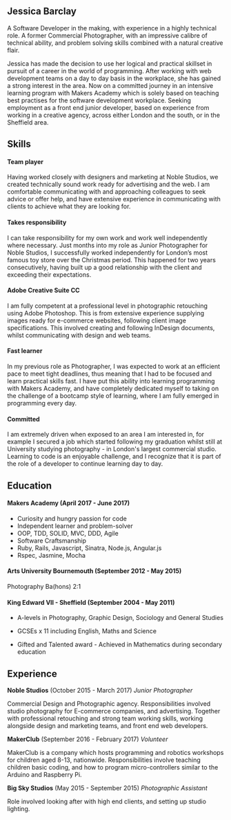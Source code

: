 ## Jessica Barclay

A Software Developer in the making, with experience in a highly technical role. A former Commercial Photographer, with an impressive calibre of technical ability, and problem solving skills combined with a natural creative flair.

Jessica has made the decision to use her logical and practical skillset in pursuit of a career in the world of programming. After working with web development teams on a day to day basis in the workplace, she has gained a strong interest in the area. Now on a committed journey in an intensive learning program with Makers Academy which is solely based on teaching best practises for the software development workplace.
Seeking employment as a front end junior developer, based on experience from working in a creative agency, across either London and the south, or in the Sheffield area.

## Skills


#### Team player

Having worked closely with designers and marketing at Noble Studios, we created technically sound work ready for advertising and the web.
I am comfortable communicating with and approaching colleagues to seek advice or offer help, and have extensive experience in communicating with clients to achieve what they are looking for.


#### Takes responsibility

I can take responsibility for my own work and work well independently where necessary. Just months into my role as Junior Photographer for Noble Studios,
I successfully worked independently for London’s most famous toy store over the Christmas period. This happened for two years consecutively,
having built up a good relationship with the client and exceeding their expectations.


#### Adobe Creative Suite CC

I am fully competent at a professional level in photographic retouching using Adobe Photoshop. This is from extensive experience supplying images ready for e-commerce websites, following client image specifications.
This involved creating and following InDesign documents, whilst communicating with design and web teams.


#### Fast learner

In my previous role as Photographer, I was expected to work at an efficient pace to meet tight deadlines, thus meaning that I had to be focused and learn practical skills fast. I have put this ability into learning programming with Makers Academy, and have completely dedicated myself to taking on the challenge of a bootcamp style of learning, where I am fully emerged in programming every day.


#### Committed

I am extremely driven when exposed to an area I am interested in, for example I secured a job which started following my graduation whilst still at University studying photography - in London's largest commercial studio. Learning to code is an enjoyable challenge, and I recognize that it is part of the role of a developer to continue learning day to day.


## Education

#### Makers Academy (April 2017 - June 2017)

- Curiosity and hungry passion for code
- Independent learner and problem-solver
- OOP, TDD, SOLID, MVC, DDD, Agile
- Software Craftsmanship
- Ruby, Rails, Javascript, Sinatra, Node.js, Angular.js
- Rspec, Jasmine, Mocha

#### Arts University Bournemouth (September 2012 - May 2015)

Photography Ba(hons) 2:1

#### King Edward VII - Sheffield (September 2004 - May 2011)

- A-levels in Photography, Graphic Design, Sociology and General Studies

- GCSEs x 11 including English, Maths and Science

- Gifted and Talented award - Achieved in Mathematics during secondary education

## Experience

**Noble Studios** (October 2015 - March 2017)
*Junior Photographer*

Commercial Design and Photographic agency. Responsibilities involved studio photography for E-commerce companies, and advertising. Together with professional retouching and strong team working skills, working alongside design and marketing teams, and front end web developers.


**MakerClub** (September 2016 - February 2017)
*Volunteer*

MakerClub is a company which hosts programming and robotics workshops for children aged 8-13, nationwide.
Responsibilities involve teaching children basic coding, and how to program micro-controllers similar to the Arduino and Raspberry Pi.


**Big Sky Studios** (May 2015 - September 2015)
*Photographic Assistant*

Role involved looking after with high end clients, and setting up studio lighting.
